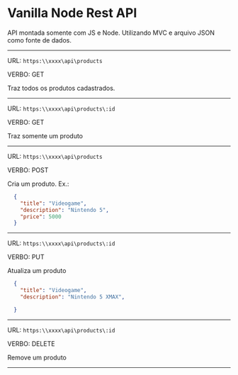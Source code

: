 # Vanilla Node Rest API

API montada somente com JS e Node. Utilizando MVC e arquivo JSON como fonte de dados.

---

URL: `https:\\xxxx\api\products`

VERBO: GET

Traz todos os produtos cadastrados.

---

URL: `https:\\xxxx\api\products\:id`

VERBO: GET

Traz somente um produto

---

URL: `https:\\xxxx\api\products`

VERBO: POST

Cria um produto. Ex.:

```JSON
  {
    "title": "Videogame",
    "description": "Nintendo 5",
    "price": 5000
  }

```

---

URL: `https:\\xxxx\api\products\:id`

VERBO: PUT

Atualiza um produto

```JSON
  {
    "title": "Videogame",
    "description": "Nintendo 5 XMAX",

  }

```

---

URL: `https:\\xxxx\api\products\:id`

VERBO: DELETE

Remove um produto

---
